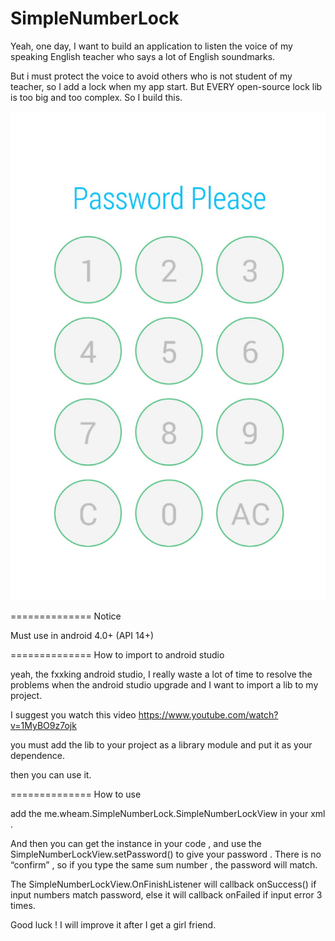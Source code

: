 SimpleNumberLock
================

Yeah, one day, I want to build an application to listen the voice of my speaking English teacher who says a lot of English soundmarks.

But i must protect the voice to avoid others who is not student of my teacher, so I add a lock when my app start. But EVERY open-source lock lib is too big and too complex. So I build this.

![alt text](https://github.com/wheam/SimpleNumberLock/blob/master/screen_shot.png)

==============
Notice 

Must use in android 4.0+ (API 14+)


==============
How to import to android studio

yeah, the fxxking android studio, I really waste a lot of time to resolve the problems when the android studio upgrade and I want to import a lib to my project.

I suggest you watch this video  https://www.youtube.com/watch?v=1MyBO9z7ojk

you must add the lib to your project as a library module and put it as your dependence.

then you can use it.


==============
How to use

add the me.wheam.SimpleNumberLock.SimpleNumberLockView in your xml .

And then you can get the instance in your code , and use the SimpleNumberLockView.setPassword() to give your password . There is no “confirm” , so if you type the same sum number , the password will match.

The SimpleNumberLockView.OnFinishListener will callback onSuccess() if input numbers match password, else it will callback onFailed if input error 3 times.


Good luck ! I will improve it after I get a girl friend.
